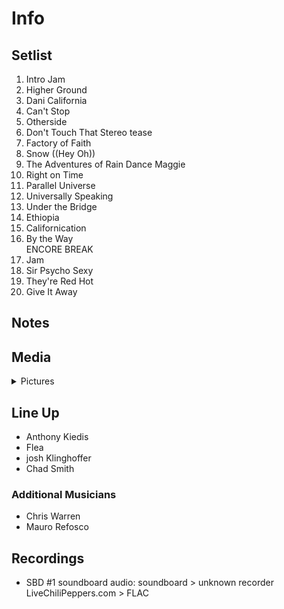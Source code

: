 # Info

## Setlist

1. Intro Jam
2. Higher Ground
3. Dani California
4. Can't Stop
5. Otherside
6. Don't Touch That Stereo tease
7. Factory of Faith
8. Snow ((Hey Oh))
9. The Adventures of Rain Dance Maggie
10. Right on Time
11. Parallel Universe
12. Universally Speaking
13. Under the Bridge
14. Ethiopia
15. Californication
16. By the Way
<br> ENCORE BREAK
17. Jam
18. Sir Psycho Sexy
19. They're Red Hot
20. Give It Away

## Notes

## Media 

<details>
  <summary>Pictures</summary>
  <img alt="Setlist" title="Setlist" src="_.jpg" height="200" />
</details>

## Line Up

* Anthony Kiedis
* Flea
* josh Klinghoffer
* Chad Smith

### Additional Musicians

* Chris Warren  
* Mauro Refosco

## Recordings

* SBD #1 soundboard audio: soundboard > unknown recorder LiveChiliPeppers.com > FLAC
